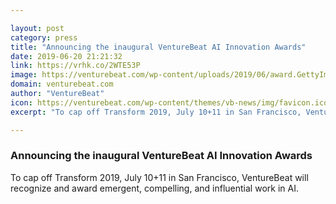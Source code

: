 ```yaml
---

layout: post
category: press
title: "Announcing the inaugural VentureBeat AI Innovation Awards"
date: 2019-06-20 21:21:32
link: https://vrhk.co/2WTE53P
image: https://venturebeat.com/wp-content/uploads/2019/06/award.GettyImages-sb10063090af-009-e1561064273974.jpg?w=1200&strip=all
domain: venturebeat.com
author: "VentureBeat"
icon: https://venturebeat.com/wp-content/themes/vb-news/img/favicon.ico
excerpt: "To cap off Transform 2019, July 10+11 in San Francisco, VentureBeat will recognize and award emergent, compelling, and influential work in AI."

---
```


### Announcing the inaugural VentureBeat AI Innovation Awards

To cap off Transform 2019, July 10+11 in San Francisco, VentureBeat will recognize and award emergent, compelling, and influential work in AI.